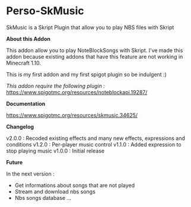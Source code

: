 # Perso-SkMusic
SkMusic is a Skript Plugin that allow you to play NBS files with Skript

**About this Addon**

This addon allow you to play NoteBlockSongs with Skript. I've made this addon because existing addons that have this feature are not working in Minecraft 1.10.

This is my first addon and my first spigot plugin so be indulgent :)

*This addon require the following plugin :* https://www.spigotmc.org/resources/noteblockapi.19287/

**Documentation**

https://www.spigotmc.org/resources/skmusic.34625/

**Changelog**

v2.0.0 : Recoded existing effects and many new effects, expressions and conditions
v1.2.0 : Per-player music control
v1.1.0 : Added expression to stop playing music
v1.0.0 : Initial release

**Future**

In the next version :
- Get informations about songs that are not played
- Stream and download nbs songs
- Nbs songs database
...
